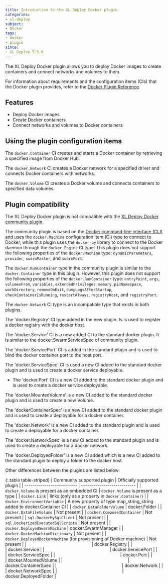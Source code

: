 ```yaml
---
title: Introduction to the XL Deploy Docker plugin
categories:
- xl-deploy
subject:
- Docker
tags:
- docker
- plugin
since:
- XL Deploy 5.5.0
---
```


The XL Deploy Docker plugin allows you to deploy Docker images to create containers and connect networks and volumes to them.

For information about requirements and the configuration items (CIs) that the Docker plugin provides, refer to the [Docker Plugin Reference](/xl-deploy-xld-docker-plugin/latest/dockerPluginManual.html).

## Features

* Deploy Docker images
* Create Docker containers
* Connect networks and volumes to Docker containers

## Using the plugin configuration items

The `docker.Container` CI creates and starts a Docker container by retrieving a specified image from Docker Hub.

The `docker.Network` CI creates a Docker network for a specified driver and connects Docker containers with networks.

The `docker.Volume` CI creates a Docker volume and connects containers to specified data volumes.

## Plugin compatibility

The XL Deploy Docker plugin is not compatible with the [XL Deploy Docker community plugin](https://github.com/xebialabs-community/xld-docker-plugin).

The community plugin is based on the [Docker command-line interface (CLI)](https://docs.docker.com/engine/reference/commandline/cli/) and uses the `docker.Machine` configuration item (CI) type to connect to Docker, while this plugin uses the `docker-py` library to connect to the Docker daemon through the `docker.Engine` CI type. This plugin does not support the following properties of the `docker.Machine` type: `dynamicParameters`, `provider`, `swarmMaster`, and `swarmPort`.

The `docker.RunContainer` type in the community plugin is similar to the `docker.Container` type in this plugin. However, this plugin does not support the following properties of the `docker.RunContainer` type: `entryPoint`, `args`, `volumesFrom`, `variables`, `extendedPrivileges`, `memory`, `pidNamespace`, `workDirectory`, `removeOnExit`, `dumpLogsAfterStartup`, `checkContainerIsRunning`, `restartAlways`, `registryHost`, and `registryPort`.

The `docker.Network` CI type is an incompatible type that exists in both plugins.

The 'docker.Registry' CI type added in the new plugin. Is is used to register a docker registry with the docker host.

The 'docker.Service' CI is a new added CI to the standard docker plugin. It is similar to the docker.SwarmServiceSpec of community plugin.

The 'docker.ServicePort' CI is added in the standard plugin and is used to bind the docker container port to the host port.

The 'docker.ServiceSpec' CI is used a new CI added to the standard docker plugin and is used to create a docker service deployable.

* The 'docker.Port' CI is a new CI added to the standard docker plugin and is used to create a docker service deployable.

The 'docker.MountedVolume' is a new CI added to the standard docker plugin and is used to create a new Volume.

The 'dockerContainerSpec' is a new CI added to the standard docker plugin and is used to create a deployable for a docker container.

The 'docker.Network' is a new CI added to the standard plugin and is used to create a deployable for a docker container.

The 'docker.NetworkSpec' is a new CI added to the standard plugin and is used to create a deployable for a docker network.

The 'docker.DeployedFolder' is a new CI added which is a new CI added to the standard plugin to deploy a folder to the docker host.


Other differences between the plugins are listed below:

{:.table table-striped}
| Community supported plugin | Officially supported plugin |
| -------------------------- | --------------------------- |
| `docker.Volume` is present as an embedded CI | `docker.Volume` is present as a type |
| `docker.Link` | links (only as a property in `docker.Container`) |
| `docker.EnvironmentVariable` | A new property of type map_string_string added to docker.Container CI |
| `docker.DataFolderVolume` | docker.Folder |
| `docker.DataFileVolume` | Not present |
| `docker.ComposedContainer` | Not present |
| `sql.DockerMySqlClient` | Not present |
| `sql.DockerizedExecutedSqlScripts` | Not present |
| `docker.DeployedSwarmMachine` | docker.SwarmManager |
| `docker.DockerMachineDictionary` | Not present |
| `docker.DeployedDockerMachine` (for provisioning of Docker machine) | Not present |
| `                            ` | docker.Registry |
| `                            ` | docker.Service |
| `                            ` | docker.ServicePort |
| `                            ` | docker.ServiceSpec |
| `                            ` | docker.Port |
| `                            ` | docker.MountedVolume |
| `                            ` | docker.ContainerSpec |
| `                            ` | docker.Network |
| `                            ` | docker.NetworkSpec |
| `                            ` | docker.DeployedFolder |
